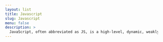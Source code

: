 ```yaml
---
layout: list
title: Javascript
slug: Javascript
menu: false
description: >
  JavaScript, often abbreviated as JS, is a high-level, dynamic, weakly typed, prototype-based, multi-paradigm, and interpreted programming language. Alongside HTML and CSS, JavaScript is one of the three core technologies of World Wide Web content production.
---
```

